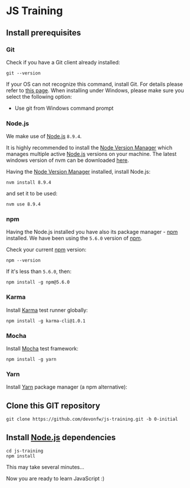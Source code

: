 # JS Training

## Install prerequisites

### Git
Check if you have a Git client already installed:

```
git --version
```

If your OS can not recognize this command, install Git. For details please refer to [this page](http://git-scm.com).
When installing under Windows, please make sure you select the following option:

* Use git from Windows command prompt

### Node.js

We make use of [Node.js](https://nodejs.org/) `8.9.4`. 

It is highly recommended to install the [Node Version Manager](https://github.com/creationix/nvm) which manages multiple active
[Node.js](https://nodejs.org/) versions on your machine. The latest windows version of nvm can be downloaded [here](https://github.com/coreybutler/nvm-windows/releases/download/1.1.6/nvm-setup.zip).

Having the [Node Version Manager](https://github.com/creationix/nvm) installed, install Node.js:

```
nvm install 8.9.4
```

and set it to be used:

```
nvm use 8.9.4
```

### npm

Having the Node.js installed you have also its package manager - [npm](https://www.npmjs.com/) installed. We have been using the `5.6.0` version of [npm](https://www.npmjs.com/).

Check your current [npm](https://www.npmjs.com/) version: 

```
npm --version
```

If it's less than `5.6.0`, then:

```
npm install -g npm@5.6.0
```

### Karma

Install [Karma](https://karma-runner.github.io) test runner globally:

```
npm install -g karma-cli@1.0.1
```

### Mocha

Install [Mocha](https://mochajs.org/) test framework:

```
npm install -g yarn
```

### Yarn

Install [Yarn](https://yarnpkg.com) package manager (a npm alternative):


## Clone this GIT repository

```
git clone https://github.com/devonfw/js-training.git -b 0-initial
```

## Install [Node.js](https://nodejs.org/) dependencies

```
cd js-training
npm install
```

This may take several minutes...

Now you are ready to learn JavaScript :)
